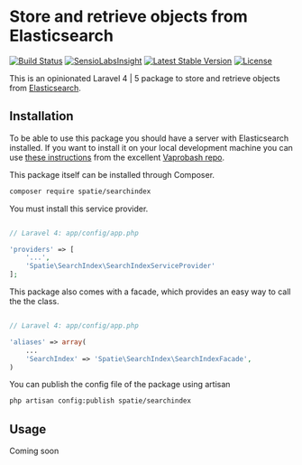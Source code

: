 Store and retrieve objects from Elasticsearch
=================
[![Build Status](https://travis-ci.org/freekmurze/searchindex.svg?branch=master)](https://travis-ci.org/freekmurze/searchindex)
[![SensioLabsInsight](https://insight.sensiolabs.com/projects/47cca532-7a48-4f62-ac66-77f9a0ef122e/mini.png)](https://insight.sensiolabs.com/projects/47cca532-7a48-4f62-ac66-77f9a0ef122e)
[![Latest Stable Version](https://poser.pugx.org/spatie/searchindex/version.png)](https://packagist.org/packages/spatie/searchindex)
[![License](https://poser.pugx.org/spatie/searchindex/license.png)](https://packagist.org/packages/spatie/searchindex)

This is an opinionated Laravel 4 | 5 package to store and retrieve objects from [Elasticsearch](http://www.elasticsearch.org).





## Installation
To be able to use this package you should have a server with Elasticsearch installed. If you want to install it on your local development machine you can use [these instructions](https://github.com/fideloper/Vaprobash/blob/master/scripts/elasticsearch.sh) from the excellent [Vaprobash repo](https://github.com/fideloper/Vaprobash).

This package itself can be installed through Composer.

```bash
composer require spatie/searchindex
```

You must install this service provider.

```php

// Laravel 4: app/config/app.php

'providers' => [
    '...',
    'Spatie\SearchIndex\SearchIndexServiceProvider'
];
```

This package also comes with a facade, which provides an easy way to call the the class.


```php

// Laravel 4: app/config/app.php

'aliases' => array(
	...
	'SearchIndex' => 'Spatie\SearchIndex\SearchIndexFacade',
)
```


You can publish the config file of the package using artisan

```bash
php artisan config:publish spatie/searchindex
```


## Usage


Coming soon    
